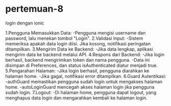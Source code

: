# pertemuan-8
login dengan ionic

1.Pengguna Memasukkan Data:
-Pengguna mengisi username dan password, lalu menekan tombol "Login".
2.Validasi Input: 
-Sistem memeriksa apakah data login diisi. Jika kosong, notifikasi peringatan ditampilkan.
3.Mengirim Data ke Backend: 
-Jika data lengkap, aplikasi mengirim data ke backend melalui API.
4.Respons dari Backend:
-Jika login berhasil, backend mengirimkan token dan nama pengguna.
-Data ini disimpan di Preferences, dan status isAuthenticated diatur menjadi true.
5.Pengarahan Halaman:
-Jika login berhasil, pengguna diarahkan ke halaman home.
-Jika gagal, notifikasi error ditampilkan.
6.Guard Autentikasi:
-authGuard memastikan pengguna sudah login untuk mengakses halaman home.
-autoLoginGuard mencegah akses halaman login jika pengguna sudah login.
7.Logout:
-Di halaman home, pengguna dapat logout, yang menghapus data login dan mengarahkan kembali ke halaman login.

